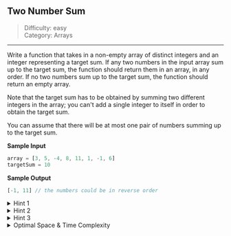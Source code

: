 ## Two Number Sum

> Difficulty: easy  
> Category: Arrays

---

Write a function that takes in a non-empty array of distinct integers and an 
integer representing a target sum. If any two numbers in the input array sum 
up to the target sum, the function should return them in an array, in any order. 
If no two numbers sum up to the target sum, the function should return an empty array.

Note that the target sum has to be obtained by summing two different integers
in the array; you can't add a single integer to itself in order to obtain the target sum.

You can assume that there will be at most one pair of numbers summing up to the
target sum.

**Sample Input**
```javascript
array = [3, 5, -4, 8, 11, 1, -1, 6]
targetSum = 10
```

**Sample Output**
```javascript
[-1, 11] // the numbers could be in reverse order
```

<details>
<summary>Hint 1</summary>
Try using two for loops to sum all possible pairs of numbers in the input array.
What are the time and space implications of this approach?
</details>

<details>
<summary>Hint 2</summary>
Realize that for every number X in the input array, you are essentially trying to
find a corresponding number Y such that X + Y = targetSum. With two variables in
this equation known to you, it shouldn't be hard to solve for Y.
</details>

<details>
<summary>Hint 3</summary>
Try storing every number in a hash table, solving the equation mentioned in Hint #2
for every number, and checking if the Y that you find is stored in the hash table.
What are the time and space implications of this approach?
</details>

<details>
<summary>Optimal Space & Time Complexity</summary>
O(n) time | O(n) space - where n is the length of the input array
</details>


